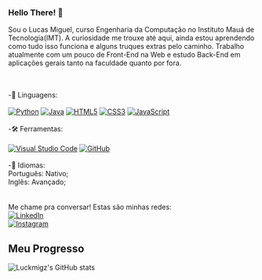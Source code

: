 ### Hello There! 👋

Sou o Lucas Miguel, curso Engenharia da Computação no Instituto Mauá de Tecnologia(IMT). A curiosidade me trouxe até aqui, ainda estou aprendendo como tudo isso funciona e alguns truques extras pelo caminho. Trabalho atualmente com um pouco de Front-End na Web e estudo Back-End em aplicações gerais tanto na faculdade quanto por fora. 

<br></br> 
-💾 Linguagens: <br></br> 
  [![Python](https://img.shields.io/badge/python-3670A0?style=for-the-badge&logo=python&logoColor=ffdd54)](#)
  [![Java](https://img.shields.io/badge/java-%23ED8B00.svg?style=for-the-badge&logo=openjdk&logoColor=white)](#)
  [![HTML5](https://img.shields.io/badge/html5-%23E34F26.svg?style=for-the-badge&logo=html5&logoColor=white)](#)
  [![CSS3](https://img.shields.io/badge/css3-%231572B6.svg?style=for-the-badge&logo=css3&logoColor=white)](#)
  [![JavaScript](https://img.shields.io/badge/javascript-%23323330.svg?style=for-the-badge&logo=javascript&logoColor=%23F7DF1E)](#)
<br> <br> 
-🛠 Ferramentas: <br></br> 
  [![Visual Studio Code](https://img.shields.io/badge/Visual%20Studio%20Code-0078d7.svg?style=for-the-badge&logo=visual-studio-code&logoColor=white)](#)
  [![GitHub](https://img.shields.io/badge/github-%23121011.svg?style=for-the-badge&logo=github&logoColor=white)](#) <br>
<br>
-📝 Idiomas: <br>
  Português: Nativo; <br>
  Inglês: Avançado; <br>
<br>
<br>
Me chame pra conversar! 
Estas são minhas redes: <br>
[![LinkedIn](https://img.shields.io/badge/linkedin-%230077B5.svg?style=for-the-badge&logo=linkedin&logoColor=white)](https://www.linkedin.com/in/lucas-miguel-de-matos-negri-1a5913210/)
<br> 
[![Instagram](https://img.shields.io/badge/Instagram-%23E4405F.svg?style=for-the-badge&logo=Instagram&logoColor=white)](https://www.instagram.com/luc_migue/)

## Meu Progresso 
![Luckmigz's GitHub stats](https://github-readme-stats.vercel.app/api?username=luckmigz&show_icons=true&theme=dark)





<!--
**luckmigz/luckmigz** is a ✨ _special_ ✨ repository because its `README.md` (this file) appears on your GitHub profile.

Here are some ideas to get you started:

- 🔭 I’m currently working on ...
- 🌱 I’m currently learning ...
- 👯 I’m looking to collaborate on ...
- 🤔 I’m looking for help with ...
- 💬 Ask me about ...
- 📫 How to reach me: ...
- 😄 Pronouns: ...
- ⚡ Fun fact: ...
-->

